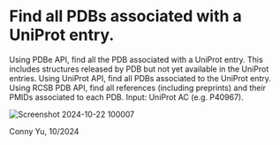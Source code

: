 # Find all PDBs associated with a UniProt entry.

Using PDBe API, find all the PDB associated with a UniProt entry.
This includes structures released by PDB but not yet available in the UniProt entries.
Using UniProt API, find all PDBs associated to the UniProt entry.
Using RCSB PDB API, find all references (including preprints) and their PMIDs associated to each PDB.
Input: UniProt AC (e.g. P40967).

![Screenshot 2024-10-22 100007](https://github.com/user-attachments/assets/6101b6d2-06db-40dc-983b-38e123eca0e7)

Conny Yu, 10/2024<br>
